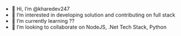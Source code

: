 - 👋 Hi, I’m @kharedev247
- 👀 I’m interested in developing solution and contributing on full stack
- 🌱 I’m currently learning ??
- 💞️ I’m looking to collaborate on NodeJS, .Net Tech Stack, Python

<!---
kharedev247/kharedev247 is a ✨ special ✨ repository because its `README.md` (this file) appears on your GitHub profile.
You can click the Preview link to take a look at your changes.
--->
